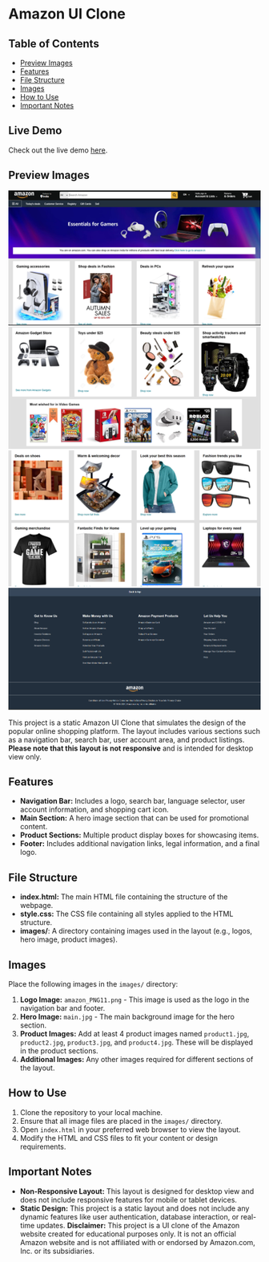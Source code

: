 # Amazon UI Clone

## Table of Contents
- [Preview Images](#preview-images)
- [Features](#features)
- [File Structure](#file-structure)
- [Images](#images)
- [How to Use](#how-to-use)
- [Important Notes](#important-notes)

## Live Demo
Check out the live demo [here](https://shahul-ahmed-77.github.io/Amazon-UI-clone/).

## Preview Images

![Navigation Bar and Hero Section](preview/one.png)
![Product Section](preview/two.png)
![Footer Section](preview/three.png)
![Full Page View](preview/four.png)

This project is a static Amazon UI Clone that simulates the design of the popular online shopping platform. The layout includes various sections such as a navigation bar, search bar, user account area, and product listings. **Please note that this layout is not responsive** and is intended for desktop view only.

## Features

- **Navigation Bar:** Includes a logo, search bar, language selector, user account information, and shopping cart icon.
- **Main Section:** A hero image section that can be used for promotional content.
- **Product Sections:** Multiple product display boxes for showcasing items.
- **Footer:** Includes additional navigation links, legal information, and a final logo.

## File Structure

- **index.html:** The main HTML file containing the structure of the webpage.
- **style.css:** The CSS file containing all styles applied to the HTML structure.
- **images/**: A directory containing images used in the layout (e.g., logos, hero image, product images).

## Images

Place the following images in the `images/` directory:

1. **Logo Image:** `amazon_PNG11.png` - This image is used as the logo in the navigation bar and footer.
2. **Hero Image:** `main.jpg` - The main background image for the hero section.
3. **Product Images:** Add at least 4 product images named `product1.jpg`, `product2.jpg`, `product3.jpg`, and `product4.jpg`. These will be displayed in the product sections.
4. **Additional Images:** Any other images required for different sections of the layout.

## How to Use

1. Clone the repository to your local machine.
2. Ensure that all image files are placed in the `images/` directory.
3. Open `index.html` in your preferred web browser to view the layout.
4. Modify the HTML and CSS files to fit your content or design requirements.

## Important Notes

- **Non-Responsive Layout:** This layout is designed for desktop view and does not include responsive features for mobile or tablet devices.
- **Static Design:** This project is a static layout and does not include any dynamic features like user authentication, database interaction, or real-time updates.
**Disclaimer:** This project is a UI clone of the Amazon website created for educational purposes only. It is not an official Amazon website and is not affiliated with or endorsed by Amazon.com, Inc. or its subsidiaries.
